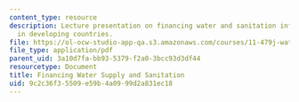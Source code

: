 ```yaml
---
content_type: resource
description: Lecture presentation on financing water and sanitation infrastructure
  in developing countries.
file: https://ol-ocw-studio-app-qa.s3.amazonaws.com/courses/11-479j-water-and-sanitation-infrastructure-in-developing-countries-spring-2007/9c2c36f35509e59b4a0999d2a831ec18_lect11.pdf
file_type: application/pdf
parent_uid: 3a10d7fa-bb93-5379-f2a0-3bcc93d3df44
resourcetype: Document
title: Financing Water Supply and Sanitation
uid: 9c2c36f3-5509-e59b-4a09-99d2a831ec18
---
```

